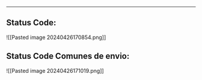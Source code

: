 
---
## Status Code: 

![[Pasted image 20240426170854.png]]


## Status Code Comunes de envio: 
![[Pasted image 20240426171019.png]]

